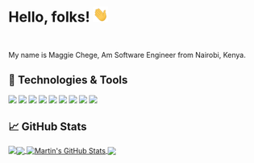 # Hello, folks!  <img src="https://raw.githubusercontent.com/MaggieChege/MaggieChege/master/wave.gif" width="30px" height="30px" />
<br>

My name is Maggie Chege, Am Software Engineer from Nairobi, Kenya.

## 🔧 Technologies & Tools

![](https://img.shields.io/badge/OS-Linux-informational?style=flat&logo=linux&logoColor=white&color=2bbc8a)
![](https://img.shields.io/badge/Editor-IntelliJ_IDEA-informational?style=flat&logo=intellij-idea&logoColor=white&color=2bbc8a)
![](https://img.shields.io/badge/Code-Python-informational?style=flat&logo=python&logoColor=white&color=2bbc8a)
![](https://img.shields.io/badge/Code-JavaScript-informational?style=flat&logo=javascript&logoColor=white&color=2bbc8a)
![](https://img.shields.io/badge/Code-Make-informational?style=flat&logo=cmake&logoColor=white&color=2bbc8a)
![](https://img.shields.io/badge/Shell-Bash-informational?style=flat&logo=gnu-bash&logoColor=white&color=2bbc8a)
![](https://img.shields.io/badge/Tools-PostgreSQL-informational?style=flat&logo=postgresql&logoColor=white&color=2bbc8a)
![](https://img.shields.io/badge/Tools-Docker-informational?style=flat&logo=docker&logoColor=white&color=2bbc8a)
![](https://img.shields.io/badge/Tools-Kubernetes-informational?style=flat&logo=kubernetes&logoColor=white&color=2bbc8a)

## &#x1f4c8; GitHub Stats

<a href="https://github.com/MaggieChege/MaggieChege">
  <img align="center" src="https://github-readme-stats.vercel.app/api/top-langs/?username=MaggieChege&hide=java,html,tex&title_color=ffffff&text_color=c9cacc&icon_color=2bbc8a&bg_color=1d1f21&langs_count=7" />
</a>
<a href="https://github.com/MaggieChege/MaggieChege">
  <img align="center" src="https://github-readme-stats.vercel.app/api?username=MaggieChege&show_icons=true&line_height=27&count_private=true&title_color=ffffff&text_color=c9cacc&icon_color=2bbc8a&bg_color=1d1f21" alt="Martin's GitHub Stats" />
</a>

<a href="https://github.com/MaggieChege/scikit-learn">
  <img align="center" src="https://github-readme-stats.vercel.app/api/pin/?username=MaggieChege&repo=scikit-learn&title_color=ffffff&text_color=c9cacc&icon_color=2bbc8a&bg_color=1d1f21" />
</a>


<a href="https://github.com/MaggieChege/pymc-project">
  <img align="left" src="https://github-readme-stats.vercel.app/api/pin/?username=MaggieChege&repo=pymc&title_color=ffffff&text_color=c9cacc&icon_color=2bbc8a&bg_color=1d1f21" />
</a>
